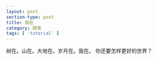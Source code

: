 ```yaml
---
layout: post
section-type: post
title: 我在
category: 随笔
tags: [ 'tutorial' ]
---
```


<p>树在。山在。大地在。岁月在。我在。
你还要怎样更好的世界？</p>
